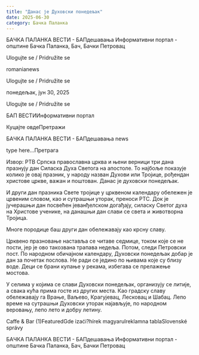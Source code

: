 ```yaml
---
title: "Данас је Духовски понедељак"
date: 2025-06-30
category: Бачка Паланка
---
```


БАЧКА ПАЛАНКА ВЕСТИ - БАПдешавања Информативни портал - општине Бачка Паланка, Бач, Бачки Петровац

Ulogujte se / Pridružite se

romanianews

Ulogujte se / Pridružite se

понедељак, јун 30, 2025

Ulogujte se / Pridružite se

БАП ВЕСТИИнформативни портал

Куцајте овдеПретражи

БАЧКА ПАЛАНКА ВЕСТИ - БАПдешавања news

type here...Претрага

Извор: РТВ
            Српска православна црква и њени верници три дана празнују дан Силаска Духа Светога на апостоле. То најбоље показује колико је овај празник, у народу назван Духови или Тројице, рођендан христове цркве, важан и поштован. Данас је духовски понедељак.

И други дан празника Свете тројице у црквеном календару обележен је црвеним словом, као и сутрашњи уторак, преноси РТС.
Док је јучерашњи дан посвећен јеванђелском догађају, силаску Светог духа на Христове ученике, на данашњи дан слави се света и животворна Тројица.


Многе породице баш други дан обележавају као крсну славу.


Црквено празновање наставља се читаве седмице, током које се не пости, јер је ово такозвана трапава недеља. Потом, следи Петровски пост.
По народном обичајном календару, Духовски понедељак добар је дан за почетак послова. Не ради се једино по њивама које су близу воде. Деци се брани купање у рекама, избегава се прелажење мостова.


У селима у којима се слави Духовски понедељак, организују се литије, а свака кућа прима госте из других места. Као градску славу обележавају га Врање, Ваљево, Крагујевац, Лесковац и Шабац.
Лепо време на сутрашњи Духовски уторак најављује, по народном веровању, лепо лето и добру летину.

Caffe & Bar (1)FeaturedGde izaći?hírek magyarulreklamna tablaSlovenské správy

БАЧКА ПАЛАНКА ВЕСТИ - БАПдешавања Информативни портал - општине Бачка Паланка, Бач, Бачки Петровац
